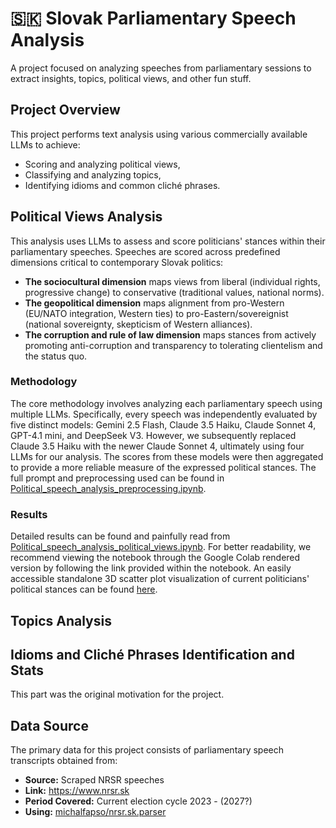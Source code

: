 # 🇸🇰 Slovak Parliamentary Speech Analysis

A project focused on analyzing speeches from parliamentary sessions to extract insights,
topics, political views, and other fun stuff.


## Project Overview

This project performs text analysis using various commercially available LLMs to achieve:

*   Scoring and analyzing political views,
*   Classifying and analyzing topics,
*   Identifying idioms and common cliché phrases.


## Political Views Analysis


This analysis uses LLMs to assess and score politicians' stances within their parliamentary speeches.
Speeches are scored across predefined dimensions critical to contemporary Slovak politics:
*   **The sociocultural dimension** maps views from liberal (individual rights, progressive change) 
    to conservative (traditional values, national norms).
*   **The geopolitical dimension** maps alignment from pro-Western (EU/NATO integration, Western ties) 
    to pro-Eastern/sovereignist (national sovereignty, skepticism of Western alliances).
*   **The corruption and rule of law dimension** maps stances from actively promoting anti-corruption 
    and transparency to tolerating clientelism and the status quo.

### Methodology

The core methodology involves analyzing each parliamentary speech using multiple LLMs. 
Specifically, every speech was independently evaluated by five distinct models: Gemini 2.5 Flash, Claude 3.5 Haiku, Claude Sonnet 4,
GPT-4.1 mini, and DeepSeek V3. However, we subsequently replaced Claude 3.5 Haiku with the newer Claude Sonnet 4,
ultimately using four LLMs for our analysis.
The scores from these models were then aggregated to provide a more reliable measure of the expressed political stances.
The full prompt and preprocessing used can be found in [Political_speech_analysis_preprocessing.ipynb](Political_speech_analysis_preprocessing.ipynb).

### Results

Detailed results can be found and painfully read from [Political_speech_analysis_political_views.ipynb](Political_speech_analysis_political_views.ipynb).
For better readability, we recommend viewing the notebook through the Google Colab rendered version by following the link provided within the notebook.
An easily accessible standalone 3D scatter plot visualization of current politicians' political stances can be found [here](https://thecodecook.github.io/sk_parliamentary_speech_analysis/politicians_views_dist/).


## Topics Analysis

## Idioms and Cliché Phrases Identification and Stats

This part was the original motivation for the project.

## Data Source

The primary data for this project consists of parliamentary speech transcripts obtained from:
*   **Source:** Scraped NRSR speeches
*   **Link:** https://www.nrsr.sk
*   **Period Covered:** Current election cycle 2023 - (2027?)
*   **Using:** [michalfapso/nrsr.sk.parser](https://github.com/michalfapso/nrsr.sk.parser)

